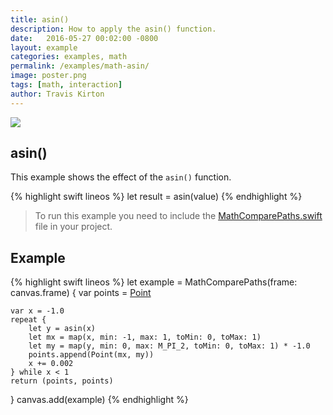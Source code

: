 ```yaml
---
title: asin()
description: How to apply the asin() function.
date:   2016-05-27 00:02:00 -0800
layout: example
categories: examples, math
permalink: /examples/math-asin/
image: poster.png
tags: [math, interaction]
author: Travis Kirton
---
```

![](asin.png)

## asin()
This example shows the effect of the `asin()` function.

{% highlight swift lineos %}
let result = asin(value)
{% endhighlight %}

> To run this example you need to include the [MathComparePaths.swift](https://gist.github.com/C4Framework/0705e9ad451fa2b655075ad72432ca46) file in your project.

## Example
{% highlight swift lineos %}
let example = MathComparePaths(frame: canvas.frame) {
    var points = [Point]()

    var x = -1.0
    repeat {
        let y = asin(x)
        let mx = map(x, min: -1, max: 1, toMin: 0, toMax: 1)
        let my = map(y, min: 0, max: M_PI_2, toMin: 0, toMax: 1) * -1.0
        points.append(Point(mx, my))
        x += 0.002
    } while x < 1
    return (points, points)
}
canvas.add(example)
{% endhighlight %}
